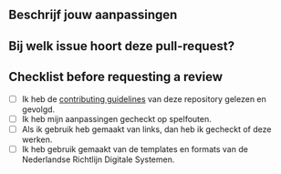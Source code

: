 ## Beschrijf jouw aanpassingen

## Bij welk issue hoort deze pull-request?

## Checklist before requesting a review
- [ ] Ik heb de [contributing guidelines](https://github.com/MinBZK/NRDS/blob/main/CONTRIBUTING.md) van deze repository gelezen en gevolgd.
- [ ] Ik heb mijn aanpassingen gecheckt op spelfouten.
- [ ] Als ik gebruik heb gemaakt van links, dan heb ik gecheckt of deze werken.
- [ ] Ik heb gebruik gemaakt van de templates en formats van de Nederlandse Richtlijn Digitale Systemen.
